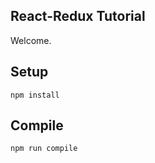 React-Redux Tutorial
---

Welcome.

Setup
---

```
npm install
```

Compile
---

```
npm run compile
```

